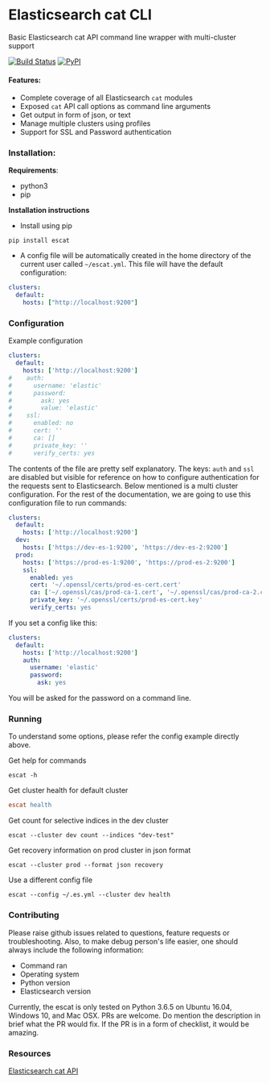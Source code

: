 # Elasticsearch cat CLI
Basic Elasticsearch cat API command line wrapper with multi-cluster support

[![Build Status](https://travis-ci.org/anishmcloud/escat.svg?branch=master)](https://travis-ci.org/anishmcloud/escat)
[![PyPI](https://img.shields.io/pypi/v/escat.svg)](https://pypi.org/project/escat/)
#### Features:
- Complete coverage of all Elasticsearch `cat` modules
- Exposed `cat` API call options as command line arguments
- Get output in form of json, or text
- Manage multiple clusters using profiles
- Support for SSL and Password authentication

### Installation:
**Requirements**:
- python3
- pip

**Installation instructions**
- Install using pip
```
pip install escat
```
- A config file will be automatically created in the home directory of the current user called `~/escat.yml`. This file will have the default configuration:
```yaml
clusters:
  default:
    hosts: ["http://localhost:9200"]
```

### Configuration
Example configuration
```yaml
clusters:
  default:
    hosts: ['http://localhost:9200']
#    auth:
#      username: 'elastic'
#      password:
#        ask: yes
#        value: 'elastic'
#    ssl:
#      enabled: no
#      cert: ''
#      ca: []
#      private_key: ''
#      verify_certs: yes
```
The contents of the file are pretty self explanatory. The keys: `auth` and `ssl` are disabled but visible for reference on how to configure authentication for the requests sent to Elasticsearch. Below mentioned is a multi cluster configuration. For the rest of the documentation, we are going to use this configuration file to run commands:
```yaml
clusters:
  default:
    hosts: ['http://localhost:9200']
  dev:
    hosts: ['https://dev-es-1:9200', 'https://dev-es-2:9200']
  prod:
    hosts: ['https://prod-es-1:9200', 'https://prod-es-2:9200']
    ssl:
      enabled: yes
      cert: '~/.openssl/certs/prod-es-cert.cert'
      ca: ['~/.openssl/cas/prod-ca-1.cert', '~/.openssl/cas/prod-ca-2.cert']
      private_key: '~/.openssl/certs/prod-es-cert.key'
      verify_certs: yes
```
If you set a config like this:
```yaml
clusters:
  default:
    hosts: ['http://localhost:9200']
    auth:
      username: 'elastic'
      password:
        ask: yes
```
You will be asked for the password on a command line.
### Running
To understand some options, please refer the config example directly above.

Get help for commands
```
escat -h
```
Get cluster health for default cluster
```l
escat health
```
Get count for selective indices in the dev cluster
```
escat --cluster dev count --indices "dev-test"
```
Get recovery information on prod cluster in json format
```
escat --cluster prod --format json recovery
```
Use a different config file
```
escat --config ~/.es.yml --cluster dev health
```

### Contributing
Please raise github issues related to questions, feature requests or troubleshooting. Also, to make debug person's life easier, one should always include the following information:
- Command ran
- Operating system
- Python version
- Elasticsearch version

Currently, the escat is only tested on Python 3.6.5 on Ubuntu 16.04, Windows 10, and Mac OSX.
PRs are welcome. Do mention the description in brief what the PR would fix. If the PR is in a form of checklist, it would be amazing.

### Resources
[Elasticsearch cat API](https://www.elastic.co/guide/en/elasticsearch/reference/current/cat.html)

